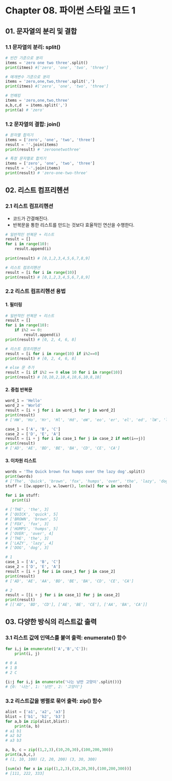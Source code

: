 # Chapter 08. 파이썬 스타일 코드 1



## 01. 문자열의 분리 및 결합



### 1.1 문자열의 분리: split()

```python
# 빈칸 기준으로 분리
items = 'zero one two three'.split()
print(itmes) #['zero', 'one', 'two', 'three']

# 매개변수 기준으로 분리
items = 'zero,one,two,three'.split(',')
print(itmes) #['zero', 'one', 'two', 'three']

# 언패킹
items = 'zero,one,two,three'
a,b,c,d  = items.split(',')
print(a) # 'zero'
```



### 1.2 문자열의 결합: join()

```python
# 문자열 합치기
items = ['zero', 'one', 'two', 'three']
result = ''.join(items)
print(result) # 'zeroonetwothree'

# 특정 문자열로 합치기
items = ['zero', 'one', 'two', 'three']
result = '-'.join(items)
print(result) # 'zero-one-two-three'
```



## 02. 리스트 컴프리헨션



### 2.1 리스트 컴프리헨션

* 코드가 간결해진다.
* 반복문을 통한 리스트를 만드는 것보다 효율적인 연산을 수행한다.

```python
# 일반적인 반복문 + 리스트
result = []
for i in range(10):
    result.append(i)
    
print(result) # [0,1,2,3,4,5,6,7,8,9]

# 리스트 컴프리헨션
result = [i for i in range(10)]
print(result) # [0,1,2,3,4,5,6,7,8,9]
```



### 2.2 리스트 컴프리헨션 용법



####  1. 필터링

```python
# 일반적인 반복문 + 리스트
result = []
for i in range(10):
    if i%2 == 0:
        result.append(i)
print(result) # [0, 2, 4, 6, 8]

# 리스트 컴프리헨션
result = [i for i in range(10) if i%2==0]
print(result) # [0, 2, 4, 6, 8]
```

```python
# else 문 추가
result = [i if i%2 == 0 else 10 for i in range(10)]
print(result) # [0,10,2,10,4,10,6,10,8,10]
```



#### 2. 중첩 반복문

```python
word_1 = 'Hello'
word_2 = 'World'
result = [i + j for i in word_1 for j in word_2]
print(result)
# ['HW', 'Ho', 'Hr', 'Hl', 'Hd', 'eW', 'eo', 'er', 'el', 'ed', 'lW', 'lo', 'lr', 'll', 'ld', 'lW', 'lo', 'lr', 'll', 'ld', 'oW', 'oo', 'or', 'ol', 'od']
```

```python
case_1 = ['A', 'B', 'C']
case_2 = ['D', 'E', 'A']
result = [i + j for i in case_1 for j in case_2 if not(i==j)]
print(result)
# ['AD', 'AE', 'BD', 'BE', 'BA', 'CD', 'CE', 'CA']
```



####  3. 이차원 리스트

 ```python
words = 'The Quick brown fox humps over the lazy dog'.split()
print(words)
# ['The', 'Quick', 'brown', 'fox', 'humps', 'over', 'the', 'lazy', 'dog']
stuff = [[w.upper(), w.lower(), len(w)] for w in words]

for i in stuff:
    print(i)
    
# ['THE', 'the', 3]
# ['QUICK', 'quick', 5]
# ['BROWN', 'brown', 5]
# ['FOX', 'fox', 3]
# ['HUMPS', 'humps', 5]
# ['OVER', 'over', 4]
# ['THE', 'the', 3]
# ['LAZY', 'lazy', 4]
# ['DOG', 'dog', 3]    
 ```

```python
# 1
case_1 = ['A', 'B', 'C']
case_2 = ['D', 'E', 'A']
result = [i + j for i in case_1 for j in case_2]
print(result)
# ['AD', 'AE', 'AA', 'BD', 'BE', 'BA', 'CD', 'CE', 'CA']

# 2
result = [[i + j for i in case_1] for j in case_2]
print(result)
# [['AD', 'BD', 'CD'], ['AE', 'BE', 'CE'], ['AA', 'BA', 'CA']]
```



## 03. 다양한 방식의 리스트값 출력



### 3.1 리스트 값에 인덱스를 붙여 출력: enumerate() 함수

```python
for i,j in enumerate(['A','B','C']):
    print(i, j)
    
# 0 A
# 1 B
# 2 C  
```

```python
{i:j for i,j in enumerate('나는 낭만 고양이'.split())}
# {0: '나는', 1: '낭만', 2: '고양이'}
```





### 3.2 리스트값을 병렬로 묶어 출력: zip() 함수

```python
alist = ['a1', 'a2', 'a3']
blist = ['b1', 'b2', 'b3']
for a,b in zip(alist,blist):
	print(a, b)
# a1 b1
# a2 b2
# a3 b3    
```

```python
a, b, c = zip((1,2,3),(10,20,30),(100,200,300))
print(a,b,c,)
# (1, 10, 100) (2, 20, 200) (3, 30, 300)

[sum(x) for x in zip((1,2,3),(10,20,30),(100,200,300))]
# [111, 222, 333]
```



